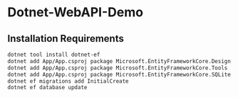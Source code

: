 # Dotnet-WebAPI-Demo


## Installation Requirements

 ```bash
 dotnet tool install dotnet-ef
 dotnet add App/App.csproj package Microsoft.EntityFrameworkCore.Design
 dotnet add App/App.csproj package Microsoft.EntityFrameworkCore.Tools
 dotnet add App/App.csproj package Microsoft.EntityFrameworkCore.SQLite
 dotnet ef migrations add InitialCreate
 dotnet ef database update
 ```
